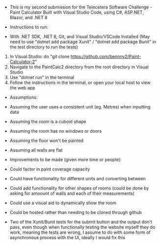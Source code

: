 - This is my second submission for the Telecetera Software Challenge - Paint Calculator Built with Visual Studio Code, using C#, ASP.NET, Blazor, and .NET 8

- Instructions to run:

- With .NET SDK, .NET 8, Git, and Visual Studio/VSCode Installed 
(May need to use "dotnet add package Xunit" / "dotnet add package Bunit" in the test directory to run the tests)
1. In Visual Studio: do "git clone https://github.com/bennny2/Paint-Calculator-2"
2. Navigate to the PaintCalc2 directory from the root directory in Visual Studio
3. Use "dotnet run" in the terminal
4. Follow the instructions in the terminal, or open your local host to view the web app

- Assumptions:

- Assuming the user uses a consistent unit (eg. Metres) when inputting data
- Assuming the room is a cuboid shape
- Assuming the room has no windows or doors
- Assuming the floor won't be painted
- Assuming all walls are flat

- Improvements to be made (given more time or people):

- Could factor in paint coverage capacity
- Could have functionality for different units and converting between
- Could add functionality for other shapes of rooms (could be done by asking for amoount of walls and each of their measurements)
- Could use a visual aid to dynamically show the room
- Could be hosted rather than needing to be cloned through github
- Two of the Xunit/Bunit tests for the submit button and the output don't pass, even though when functionally testing the website myself they do work, meaning the tests are wrong, I assume to do with some form of asynchronous process with the UI, ideally I would fix this  
